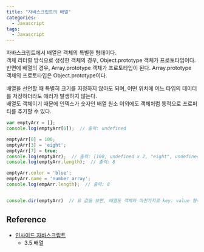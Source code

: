 ```yaml
---
title: "자바스크립트의 배열"
categories:
  - Javascript
tags:
  - Javascript
---
```


자바스크립트에서 배열은 객체의 특별한 형태이다.  
객체 리터럴 방식으로 생성한 객체의 경우, Object.prototype 객체가 프로토타입이다.  
반면에 배열의 경우, Array.prototype 객체가 프로토타입이 된다. Array.prototype 객체의 프로토타입은 Object.prototype이다.

배열을 선언할 때 특별히 크기를 지정하지 않아도 되며, 어떤 위치에 어느 타입의 데이터를 저장하더라도 에러가 발생하지 않는다.  
배열도 객체이기 때문에 인덱스가 숫자인 배열 원소 이외에도 객체처럼 동적으로 프로퍼티를 추가할 수 있다.

```javascript
var emptyArr = [];
console.log(emptyArr[0]);  // 출력: undefined

emptyArr[0] = 100;
emptyArr[3] = 'eight';
emptyArr[7] = true;
console.log(emptyArr);  // 출력: [100, undefined x 2, "eight", undefined x 3, true]
console.log(emptyArr.length);  // 출력: 8

emptyArr.color = 'blue';
emptyArr.name = 'number_array';
console.log(empArr.length);  // 출력: 8


console.dir(emptyArr)  // 요 값을 보면, 배열도 객체와 마찬가지로 key: value 형태로 배열 원소 및 프로퍼티 등이 있음을 확인할 수 있다.
```

## Reference
- [인사이드 자바스크립트](http://book.naver.com/bookdb/book_detail.nhn?bid=7400243)
    + 3.5 배열
